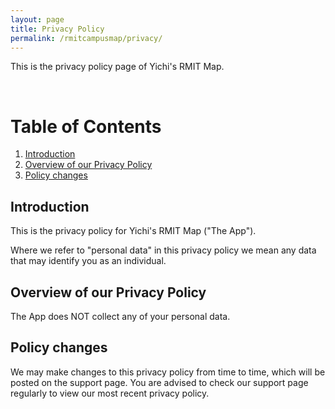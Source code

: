 ```yaml
---
layout: page
title: Privacy Policy
permalink: /rmitcampusmap/privacy/
---
```


This is the privacy policy page of Yichi's RMIT Map.

<br>

# Table of Contents
1. [Introduction](#introduction)
2. [Overview of our Privacy Policy](#overview-of-our-privacy-policy)
3. [Policy changes](#policy-changes)

## Introduction

This is the privacy policy for Yichi's RMIT Map ("The App"). 

Where we refer to "personal data" in this privacy policy we mean any data that may identify you as an individual.

## Overview of our Privacy Policy

The App does NOT collect any of your personal data.

## Policy changes

We may make changes to this privacy policy from time to time, which will be posted on the support page. You are advised to check our support page regularly to view our most recent privacy policy.
